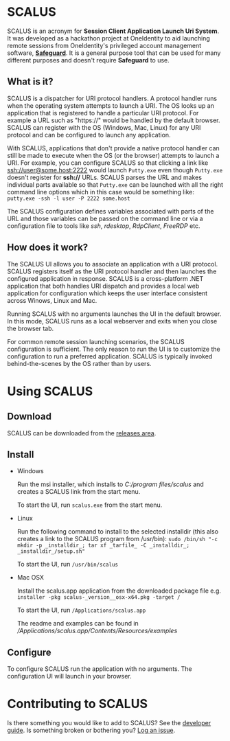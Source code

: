 # SCALUS

SCALUS is an acronym for **Session Client Application Launch Uri System**. It was developed as a hackathon project at OneIdentity to aid launching remote sessions from OneIdentity's privileged account management software, [**Safeguard**](https://www.oneidentity.com/one-identity-safeguard). It is a general purpose tool that can be used for many different purposes and doesn't require **Safeguard** to use.

## What is it?

SCALUS is a dispatcher for URI protocol handlers. A protocol handler runs when the operating system attempts to launch a URI. The OS looks up an application that is registered to handle a particular URI protocol. For example a URL such as "https://" would be handled by the default browser. SCALUS can register with the OS (Windows, Mac, Linux) for any URI protocol and can be configured to launch any application. 

With SCALUS, applications that don't provide a native protocol handler can still be made to execute when the OS (or the browser) attempts to launch a URI. For example, you can configure SCALUS so that clicking a link like [ssh://user@some.host:2222]()  would launch `Putty.exe` even though `Putty.exe` doesn't register for **ssh://** URLs. SCALUS parses the URL and makes individual parts available so that `Putty.exe` can be launched with all the right command line options which in this case would be something like: `putty.exe -ssh -l user -P 2222 some.host`

The SCALUS configuration defines variables associated with parts of the URL and those variables can be passed on the command line or via a configuration file to tools like _ssh_, _rdesktop_, _RdpClient_, _FreeRDP_ etc.

## How does it work?

The SCALUS UI allows you to associate an application with a URI protocol. SCALUS registers itself as the URI protocol handler and then launches the configured application in response. SCALUS is a cross-platform .NET application that both handles URI dispatch and provides a local web application for configuration which keeps the user interface consistent across Winows, Linux and Mac.

Running SCALUS with no arguments launches the UI in the default browser. In this mode, SCALUS runs as a local webserver and exits when you close the browser tab. 

For common remote session launching scenarios, the SCALUS configuration is sufficient. The only reason to run the UI is to customize the configuration to run a preferred application. SCALUS is typically invoked behind-the-scenes by the OS rather than by users.

# Using SCALUS

## Download
SCALUS can be downloaded from the [releases area](https://github.com/OneIdentity/SCALUS/releases).

## Install
* Windows

    Run the msi installer, which installs to _C:/program files/scalus_ and creates a SCALUS link from the start menu.

    To start the UI, run `scalus.exe` from the start menu.

* Linux

    Run the following command to install to the selected installdir (this also creates a link to the SCALUS program from /usr/bin):
    `sudo /bin/sh "-c mkdir -p _installdir_; tar xf _tarfile_ -C _installdir_; _installdir_/setup.sh"`
     
    To start the UI, run  `/usr/bin/scalus`
 
* Mac OSX

    Install the scalus.app application from the downloaded package file  e.g.
    `installer -pkg scalus-_version__osx-x64.pkg -target /`

    To start the UI, run `/Applications/scalus.app`

    The readme and examples can be found in _/Applications/scalus.app/Contents/Resources/examples_

## Configure

To configure SCALUS run the application with no arguments. The configuration UI will launch in your browser.

# Contributing to SCALUS

Is there something you would like to add to SCALUS? See the [developer guide](src/README.md). Is something broken or bothering you? [Log an issue](https://github.com/OneIdentity/SCALUS/issues).